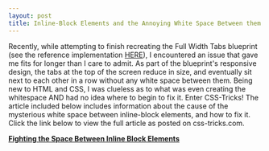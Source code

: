 ```yaml
---
layout: post
title: Inline-Block Elements and the Annoying White Space Between them
---
```


Recently, while attempting to finish recreating the Full Width Tabs blueprint (see the reference implementation [HERE](http://tympanus.net/Blueprints/FullWidthTabs/)), I encountered an issue that gave me fits for longer than I care to admit. As part of the blueprint's responsive design, the tabs at the top of the screen reduce in size, and eventually sit next to each other in a row without any white space between them. Being new to HTML and CSS, I was clueless as to what was even creating the whitespace AND had no idea where to begin to fix it. Enter CSS-Tricks! The article included below includes information about the cause of the mysterious white space between inline-block elements, and how to fix it. Click the link below to view the full article as posted on css-tricks.com.

**[Fighting the Space Between Inline Block Elements](https://css-tricks.com/fighting-the-space-between-inline-block-elements/)**
